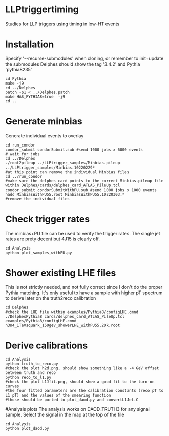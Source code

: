 # LLPtriggertiming

Studies for LLP triggers using timing in low-HT events

# Installation
Specify '--recurse-submodules' when cloning, or remember to init+update the submodules
Delphes should show the tag '3.4.2' and Pythia 'pythia8235'

```
cd Pythia
make -j9
cd ../Delphes
patch -p1 < ../Delphes.patch
make HAS_PYTHIA8=true  -j9
cd ..
```

# Generate minbias

Generate individual events to overlay
```
cd run_condor
condor_submit condorSubmit.sub #send 1000 jobs x 6000 events
# wait for jobs
cd ../Delphes
./root2pileup ../LLPtrigger_samples/Minbias.pileup ../LLPtrigger_samples/Minbias.10220229*
#at this point can remove the individual Minbias files
cd ../run_condor
#make sure the delphes card points to the correct Minbias.pileup file within Delphes/cards/delphes_card_ATLAS_PileUp.tcl
condor_submit condorSubmitWithPU.sub #send 1000 jobs x 1000 events
hadd MinbiasWithPU55.root MinbiasWithPU55.10220303.*
#remove the individual files
```

# Check trigger rates
The minbias+PU file can be used to verify the trigger rates. The single jet rates are prety decent but 4J15 is clearly off.
```
cd Analysis
python plot_samples_withPU.py
```

# Shower existing LHE files

This is not strictly needed, and not fully correct since I don't do the proper Pythia matching. It's only useful to have a sample with higher pT spectrum to derive later on the truth2reco calibration
```
cd Delphes
#check the LHE file within examples/Pythia8/configLHE.cmnd
./DelphesPythia8 cards/delphes_card_ATLAS_PileUp.tcl examples/Pythia8/configLHE.cmnd n3n4_1TeVsquark_150gev_showerLHE_withPU55.20k.root
```

# Derive calibrations
```
cd Analysis
python truth_to_reco.py
#check the plot h2d.png, should show something like a -4 GeV offset between truth and reco
python reco_to_l1.py
#check the plot L1Jfit.png, should show a good fit to the turn-on curves
#the four fitted parameters are the calibration constants (reco pT to L1 pT) and the values of the smearing function
#those should be ported to plot_daod.py and convertL1Jet.C
```

#Analysis plots
The analysis works on DAOD_TRUTH3 for any signal sample. Select the signal in the map at the top of the file
```
cd Analysis
python plot_daod.py
```
